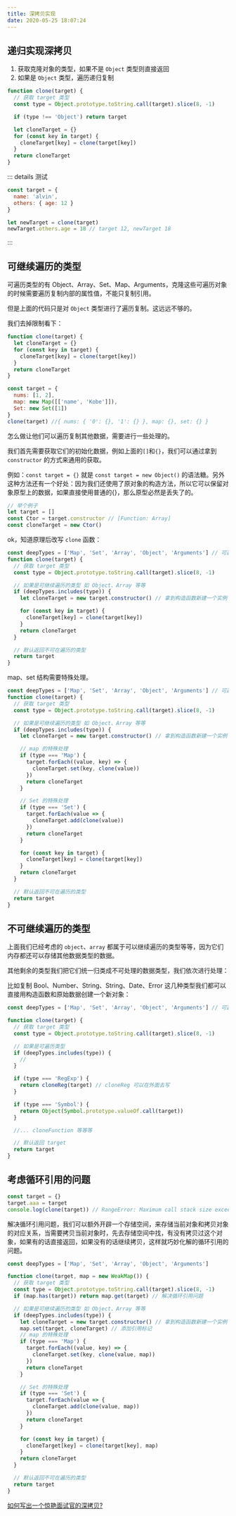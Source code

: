 ```yaml
---
title: 深拷贝实现
date: 2020-05-25 18:07:24
---
```


## 递归实现深拷贝

1. 获取克隆对象的类型，如果不是 `Object` 类型则直接返回
2. 如果是 `Object` 类型，遍历递归复制

```js
function clone(target) {
  // 获取 target 类型
  const type = Object.prototype.toString.call(target).slice(8, -1)

  if (type !== 'Object') return target

  let cloneTarget = {}
  for (const key in target) {
    cloneTarget[key] = clone(target[key])
  }
  return cloneTarget
}
```

::: details 测试

```js
const target = {
  name: 'alvin',
  others: { age: 12 }
}

let newTarget = clone(target)
newTarget.others.age = 18 // target 12, newTarget 18
```

:::

## 可继续遍历的类型

可遍历类型的有 Object、Array、Set、Map、Arguments，克隆这些可遍历对象的时候需要遍历复制内部的属性值，不能只复制引用。

但是上面的代码只是对 `Object` 类型进行了遍历复制。这远远不够的。

我们去掉限制看下：

```js
function clone(target) {
  let cloneTarget = {}
  for (const key in target) {
    cloneTarget[key] = clone(target[key])
  }
  return cloneTarget
}

const target = {
  nums: [1, 2],
  map: new Map([['name', 'Kobe']]),
  Set: new Set([1])
}
clone(target) //{ nums: { '0': {}, '1': {} }, map: {}, set: {} }
```

怎么做让他们可以遍历复制其他数据，需要进行一些处理的。

我们首先需要获取它们的初始化数据，例如上面的`[]`和`{}`，我们可以通过拿到 `constructor` 的方式来通用的获取。

例如：`const target = {}` 就是 `const target = new Object()` 的语法糖。另外这种方法还有一个好处：因为我们还使用了原对象的构造方法，所以它可以保留对象原型上的数据，如果直接使用普通的{}，那么原型必然是丢失了的。

```js
// 举个例子
let target = []
const Ctor = target.constructor // [Function: Array]
const cloneTarget = new Ctor()
```

ok，知道原理后改写 `clone` 函数：

```js
const deepTypes = ['Map', 'Set', 'Array', 'Object', 'Arguments'] // 可遍历类型
function clone(target) {
  // 获取 target 类型
  const type = Object.prototype.toString.call(target).slice(8, -1)

  // 如果是可继续遍历的类型 如 Object、Array 等等
  if (deepTypes.includes(type)) {
    let cloneTarget = new target.constructor() // 拿到构造函数新建一个实例

    for (const key in target) {
      cloneTarget[key] = clone(target[key])
    }
    return cloneTarget
  }

  // 默认返回不可在遍历的类型
  return target
}
```

map、set 结构需要特殊处理。

```js
const deepTypes = ['Map', 'Set', 'Array', 'Object', 'Arguments'] // 可遍历类型
function clone(target) {
  // 获取 target 类型
  const type = Object.prototype.toString.call(target).slice(8, -1)

  // 如果是可继续遍历的类型 如 Object、Array 等等
  if (deepTypes.includes(type)) {
    let cloneTarget = new target.constructor() // 拿到构造函数新建一个实例

    // map 的特殊处理
    if (type === 'Map') {
      target.forEach((value, key) => {
        cloneTarget.set(key, clone(value))
      })
      return cloneTarget
    }

    // Set 的特殊处理
    if (type === 'Set') {
      target.forEach(value => {
        cloneTarget.add(clone(value))
      })
      return cloneTarget
    }

    for (const key in target) {
      cloneTarget[key] = clone(target[key])
    }
    return cloneTarget
  }

  // 默认返回不可在遍历的类型
  return target
}
```

## 不可继续遍历的类型

上面我们已经考虑的 `object`、`array` 都属于可以继续遍历的类型等等，因为它们内存都还可以存储其他数据类型的数据。

其他剩余的类型我们把它们统一归类成不可处理的数据类型，我们依次进行处理：

比如复制 Bool、Number、String、String、Date、Error 这几种类型我们都可以直接用构造函数和原始数据创建一个新对象：

```js
const deepTypes = ['Map', 'Set', 'Array', 'Object', 'Arguments'] // 可遍历类型

function clone(target) {
  // 获取 target 类型
  const type = Object.prototype.toString.call(target).slice(8, -1)

  // 如果是可遍历类型
  if (deepTypes.includes(type)) {
    //
  }

  if (type === 'RegExp') {
    return cloneReg(target) // cloneReg 可以在外面去写
  }

  if (type === 'Symbol') {
    return Object(Symbol.prototype.valueOf.call(target))
  }

  //... cloneFunction 等等等

  // 默认返回 target
  return target
}
```

## 考虑循环引用的问题

```js
const target = {}
target.aaa = target
console.log(clone(target)) // RangeError: Maximum call stack size exceeded
```

解决循环引用问题，我们可以额外开辟一个存储空间，来存储当前对象和拷贝对象的对应关系，当需要拷贝当前对象时，先去存储空间中找，有没有拷贝过这个对象，如果有的话直接返回，如果没有的话继续拷贝，这样就巧妙化解的循环引用的问题。

```js
const deepTypes = ['Map', 'Set', 'Array', 'Object', 'Arguments']

function clone(target, map = new WeakMap()) {
  // 获取 target 类型
  const type = Object.prototype.toString.call(target).slice(8, -1)
  if (map.has(target)) return map.get(target) // 解决循环引用问题

  // 如果是可继续遍历的类型 如 Object、Array 等等
  if (deepTypes.includes(type)) {
    let cloneTarget = new target.constructor() // 拿到构造函数新建一个实例
    map.set(target, cloneTarget) // 添加引用标记
    // map 的特殊处理
    if (type === 'Map') {
      target.forEach((value, key) => {
        cloneTarget.set(key, clone(value, map))
      })
      return cloneTarget
    }

    // Set 的特殊处理
    if (type === 'Set') {
      target.forEach(value => {
        cloneTarget.add(clone(value, map))
      })
      return cloneTarget
    }

    for (const key in target) {
      cloneTarget[key] = clone(target[key], map)
    }
    return cloneTarget
  }

  // 默认返回不可在遍历的类型
  return target
}
```

[如何写出一个惊艳面试官的深拷贝?](https://juejin.im/post/5d6aa4f96fb9a06b112ad5b1)
